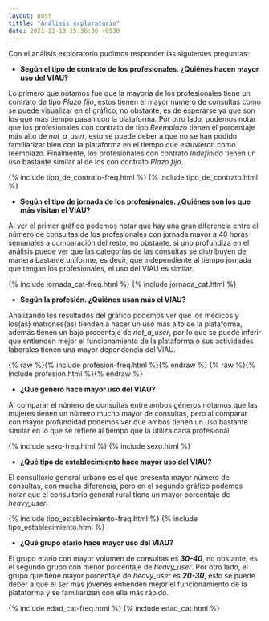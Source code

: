```yaml
---
layout: post
tittle: "Análisis exploratorio"
date: 2021-12-13 15:36:36 +0530
---
```

Con el análisis exploratorio pudimos responder las siguientes preguntas:

- **Según el tipo de contrato de los profesionales. ¿Quiénes hacen mayor uso del VIAU?**

Lo primero que notamos fue que la mayoría de los profesionales tiene un contrato de tipo *Plazo fijo*, estos tienen el mayor número de consultas como se puede visualizar en el gráfico, no obstante, es de esperarse ya que son los que más tiempo pasan con la plataforma. Por otro lado, podemos notar que los profesionales con contrato de tipo *Reemplazo* tienen el porcentaje más alto de *not_a_user*, esto se puede deber a que no se han podido familiarizar bien con la plataforma en el tiempo que estuvieron como reemplazo. Finalmente, los profesionales con contrato *Indefinido* tienen un uso bastante similar al de los con contrato *Plazo fijo*.

{% include tipo_de_contrato-freq.html %}
{% include tipo_de_contrato.html %}

- **Según el tipo de jornada de los profesionales. ¿Quiénes son los que más visitan el VIAU?**

Al ver el primer gráfico podemos notar que hay una gran diferencia entre el número de consultas de los profesionales con jornada mayor a 40 horas semanales a comparación del resto, no obstante, si uno profundiza en el análisis puede ver que las categorías de las consultas se distribuyen de manera bastante uniforme, es decir, que independiente al tiempo jornada que tengan los profesionales, el uso del VIAU es similar.

{% include jornada_cat-freq.html %}
{% include jornada_cat.html %}

- **Según la profesión. ¿Quiénes usan más el VIAU?**

Analizando los resultados del gráfico podemos ver que los médicos y los(as) matrones(as) tienden a hacer un uso más alto de la plataforma, además tienen un bajo procentaje de *not_a_user*, por lo que se puede inferir que entienden mejor el funcionamiento de la plataforma o sus actividades laborales tienen una mayor dependencia del VIAU.

{% raw %}{% include profesion-freq.html %}{% endraw %}
{% raw %}{% include profesion.html %}{% endraw %}


- **¿Qué género hace mayor uso del VIAU?**

Al comparar el número de consultas entre ambos géneros notamos que las mujeres tienen un número mucho mayor de consultas, pero al comparar con mayor profundidad podemos ver que ambos tienen un uso bastante similar en lo que se refiere al tiempo que la utiliza cada profesional.

{% include sexo-freq.html %}
{% include sexo.html %}

- **¿Qué tipo de establecimiento hace mayor uso del VIAU?**

El consultorio general urbano es el que presenta mayor número de consultas, con mucha diferencia, pero en el segundo gráfico podemos notar que el consultorio general rural tiene un mayor porcentaje de *heavy_user*.

{% include tipo_establecimiento-freq.html %}
{% include tipo_establecimiento.html %}

- **¿Qué grupo etario hace mayor uso del VIAU?**

El grupo etario con mayor volumen de consultas es ***30-40***, no obstante, es el segundo grupo con menor porcentaje de *heavy_user*. Por otro lado, el grupo que tiene mayor porcentaje de *heavy_user* es ***20-30***, esto se puede deber a que el ser más jóvenes entienden mejor el funcionamiento de la plataforma y se familiarizan con ella más rápido.

{% include edad_cat-freq.html %}
{% include edad_cat.html %}
